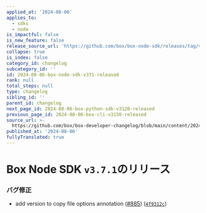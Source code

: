 ```yaml
---
applied_at: '2024-08-06'
applies_to:
  - sdks
  - node
is_impactful: false
is_new_feature: false
release_source_url: 'https://github.com/box/box-node-sdk/releases/tag/v3.7.1'
collapse: true
is_index: false
category_id: changelog
subcategory_id: ''
id: 2024-08-06-box-node-sdk-v371-released
rank: null
total_steps: null
type: changelog
sibling_id: ''
parent_id: changelog
next_page_id: 2024-08-06-box-python-sdk-v3120-released
previous_page_id: 2024-08-06-box-cli-v3150-released
source_url: >-
  https://github.com/box/box-developer-changelog/blob/main/content/2024/08-06-box-node-sdk-v371-released.md
published_at: '2024-08-06'
fullyTranslated: true
---
```

# Box Node SDK `v3.7.1`のリリース

### バグ修正

* add version to copy file options annotation ([#885][1]) ([`4f9312c`][2])

[1]: https://github.com/box/box-node-sdk/issues/885

[2]: https://github.com/box/box-node-sdk/commit/4f9312c63138f8cf8e0a9e46a9e1345172dbdc6b

